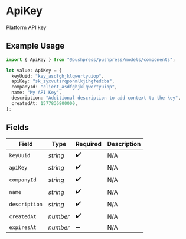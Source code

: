 # ApiKey

Platform API key

## Example Usage

```typescript
import { ApiKey } from "@pushpress/pushpress/models/components";

let value: ApiKey = {
  keyUuid: "key_asdfghjklqwertyuiop",
  apiKey: "sk_zyxvutsrqponmlkjihgfedcba",
  companyId: "client_asdfghjklqwertyuiop",
  name: "My API Key",
  description: "Additional description to add context to the key",
  createdAt: 1577836800000,
};
```

## Fields

| Field              | Type               | Required           | Description        |
| ------------------ | ------------------ | ------------------ | ------------------ |
| `keyUuid`          | *string*           | :heavy_check_mark: | N/A                |
| `apiKey`           | *string*           | :heavy_check_mark: | N/A                |
| `companyId`        | *string*           | :heavy_check_mark: | N/A                |
| `name`             | *string*           | :heavy_check_mark: | N/A                |
| `description`      | *string*           | :heavy_check_mark: | N/A                |
| `createdAt`        | *number*           | :heavy_check_mark: | N/A                |
| `expiresAt`        | *number*           | :heavy_minus_sign: | N/A                |